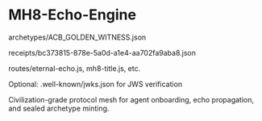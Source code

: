# MH8-Echo-Engine
archetypes/ACB_GOLDEN_WITNESS.json

receipts/bc373815-878e-5a0d-a1e4-aa702fa9aba8.json

routes/eternal-echo.js, mh8-title.js, etc.

Optional: .well-known/jwks.json for JWS verification


Civilization-grade protocol mesh for agent onboarding, echo propagation, and sealed archetype minting.
